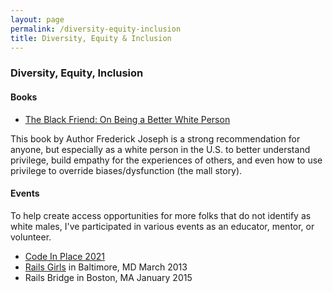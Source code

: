 ```yaml
---
layout: page
permalink: /diversity-equity-inclusion
title: Diversity, Equity & Inclusion
---
```


### Diversity, Equity, Inclusion

#### Books

* [The Black Friend: On Being a Better White Person](https://www.amazon.com/Black-Friend-Being-Better-Person/dp/1536217018/ref=sr_1_1?dchild=1&keywords=black+friend&qid=1632932743&sr=8-1)

This book by Author Frederick Joseph is a strong recommendation for anyone, but especially as a white person in the U.S. to better understand privilege, build empathy for the experiences of others, and even how to use privilege to override biases/dysfunction (the mall story).


#### Events

To help create access opportunities for more folks that do not identify as white males, I've participated in various events as an educator, mentor, or volunteer.

* [Code In Place 2021](https://codeinplace.stanford.edu/)
* [Rails Girls](http://railsgirls.com/) in Baltimore, MD March 2013
* Rails Bridge in Boston, MA January 2015
